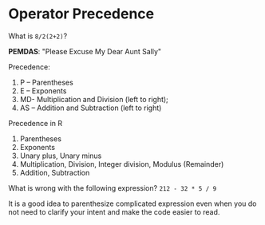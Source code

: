 # Operator Precedence

What is `8/2(2+2)`?

**PEMDAS**: "Please Excuse My Dear Aunt Sally"

Precedence:

1. P – Parentheses  
2. E – Exponents
3. MD- Multiplication and Division (left to right);
4. AS – Addition  and Subtraction (left to right)

Precedence in R

1. Parentheses
2. Exponents
3. Unary plus, Unary minus
4. Multiplication, Division, Integer division, Modulus (Remainder)
5. Addition, Subtraction

What is wrong with the following expression? `212 - 32 * 5 / 9`

It is a good idea to parenthesize complicated expression even when you do not need to clarify your intent and make the code easier to read.
